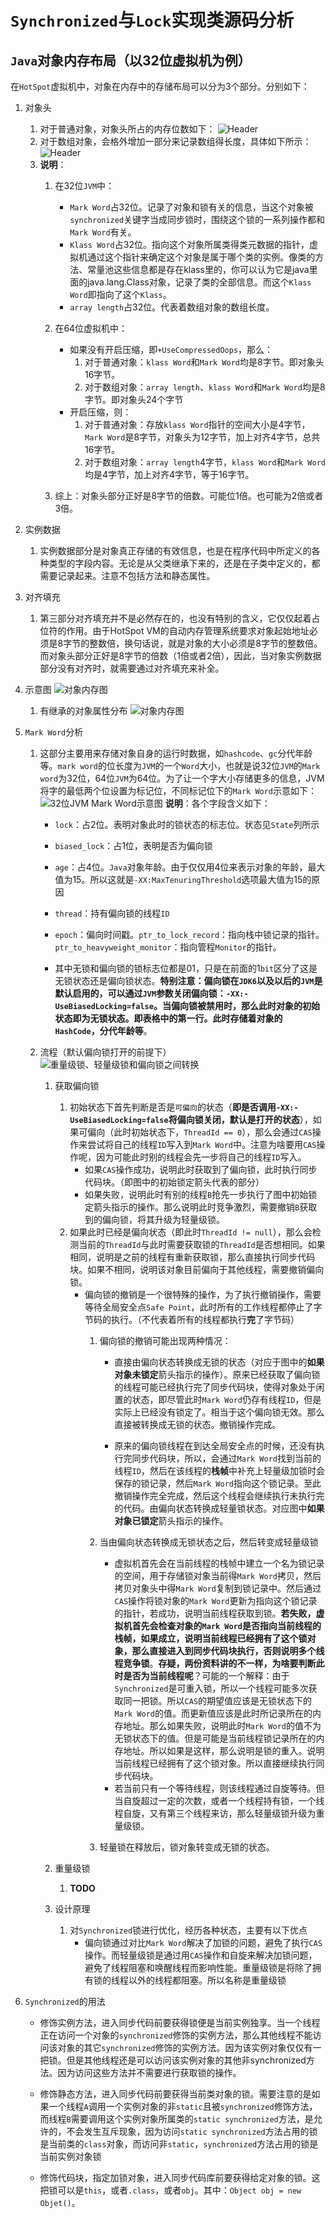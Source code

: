 # ``Synchronized``与``Lock``实现类源码分析

## ``Java``对象内存布局（以32位虚拟机为例）

在``HotSpot``虚拟机中，对象在内存中的存储布局可以分为3个部分。分别如下：

1. 对象头

    1. 对于普通对象，对象头所占的内存位数如下：
    ![Header](../Image/ObjectHeader.png)
    2. 对于数组对象，会格外增加一部分来记录数组得长度，具体如下所示：
    ![Header](../Image/ObjectArrayHeader.png)
    3. **说明**：
        1. 在32位``JVM``中：
            + ``Mark Word``占32位。记录了对象和锁有关的信息，当这个对象被``synchronized``关键字当成同步锁时，围绕这个锁的一系列操作都和``Mark Word``有关。
            + ``Klass Word``占32位。指向这个对象所属类得类元数据的指针，虚拟机通过这个指针来确定这个对象是属于哪个类的实例。像类的方法、常量池这些信息都是存在klass里的，你可以认为它是java里面的java.lang.Class对象，记录了类的全部信息。而这个``Klass Word``即指向了这个``Klass``。
            + ``array length``占32位。代表着数组对象的数组长度。

        2. 在64位虚拟机中：
            + 如果没有开启压缩，即``+UseCompressedOops``，那么：
                1. 对于普通对象：``klass Word``和``Mark Word``均是8字节。即对象头16字节。
                2. 对于数组对象：``array length``、``klass Word``和``Mark Word``均是8字节。即对象头24个字节
            + 开启压缩，则：
                1. 对于普通对象：存放``klass Word``指针的空间大小是4字节，``Mark Word``是8字节，对象头为12字节，加上对齐4字节，总共16字节。
                2. 对于数组对象：``array length``4字节，``klass Word``和``Mark Word``均是4字节，加上对齐4字节，等于16字节。
        3. 综上：对象头部分正好是8字节的倍数。可能位1倍。也可能为2倍或者3倍。

2. 实例数据
    1. 实例数据部分是对象真正存储的有效信息，也是在程序代码中所定义的各种类型的字段内容。无论是从父类继承下来的，还是在子类中定义的，都需要记录起来。注意不包括方法和静态属性。

3. 对齐填充
    1. 第三部分对齐填充并不是必然存在的，也没有特别的含义，它仅仅起着占位符的作用。由于HotSpot VM的自动内存管理系统要求对象起始地址必须是8字节的整数倍，换句话说，就是对象的大小必须是8字节的整数倍。而对象头部分正好是8字节的倍数（1倍或者2倍），因此，当对象实例数据部分没有对齐时，就需要通过对齐填充来补全。

4. 示意图
    ![对象内存图](../Image/ObjectInMemory.png)
    1. 有继承的对象属性分布
    ![对象内存图](../Image/ObjectInMemoryDetail.png)

5. ``Mark Word``分析
    1. 这部分主要用来存储对象自身的运行时数据，如``hashcode``、``gc``分代年龄等。``mark word``的位长度为``JVM``的一个``Word``大小，也就是说32位``JVM``的``Mark word``为32位，64位``JVM``为64位。为了让一个字大小存储更多的信息，JVM将字的最低两个位设置为标记位，不同标记位下的``Mark Word``示意如下：
        ![32位JVM Mark Word示意图](../Image/MarkWordDetail.png)
    **说明**：各个字段含义如下：
        + ``lock``：占2位。表明对象此时的锁状态的标志位。状态见``State``列所示

        + ``biased_lock``：占1位，表明是否为偏向锁

        + ``age``：占4位。``Java``对象年龄。由于仅仅用4位来表示对象的年龄，最大值为15。所以这就是``-XX:MaxTenuringThreshold``选项最大值为15的原因

        + ``thread``：持有偏向锁的线程``ID``

        + ``epoch``：偏向时间戳。``ptr_to_lock_record``：指向栈中锁记录的指针。``ptr_to_heavyweight_monitor``：指向管程``Monitor``的指针。
        + 其中无锁和偏向锁的锁标志位都是01，只是在前面的1``bit``区分了这是无锁状态还是偏向锁状态。**特别注意：偏向锁在``JDK6``以及以后的``JVM``是默认启用的，可以通过``JVM``参数关闭偏向锁：``-XX:-UseBiasedLocking=false``。当偏向锁被禁用时，那么此时对象的初始状态即为无锁状态。即表格中的第一行。此时存储着对象的``HashCode``，分代年龄等**。

    2. 流程（默认偏向锁打开的前提下）
        ![重量级锁、轻量级锁和偏向锁之间转换](../Image/StateChangeOfSynchronized.png)
        1. 获取偏向锁
            1. 初始状态下首先判断是否是``可偏向``的状态（**即是否调用``-XX:-UseBiasedLocking=false``将偏向锁关闭，默认是打开的状态**），如果可偏向（此时初始状态下，``ThreadId == 0``），那么会通过``CAS``操作来尝试将自己的线程``ID``写入到``Mark Word``中。注意为啥要用``CAS``操作呢，因为可能此时别的线程会先一步将自己的线程``ID``写入。
                + 如果``CAS``操作成功，说明此时获取到了偏向锁，此时执行同步代码块。（即图中的初始锁定箭头代表的部分）
                + 如果失败，说明此时有别的线程``B``抢先一步执行了图中初始锁定箭头指示的操作。那么说明此时竞争激烈，需要撤销``B``获取到的偏向锁，将其升级为轻量级锁。
            2. 如果此时已经是偏向状态（即此时``ThreadId != null``），那么会检测当前的``ThreadId``与此时需要获取锁的``ThreadId``是否想相同。如果相同，说明是之前的线程有重新获取锁，那么直接执行同步代码块。如果不相同，说明该对象目前偏向于其他线程，需要撤销偏向锁。
                + 偏向锁的撤销是一个很特殊的操作，为了执行撤销操作，需要等待全局安全点``Safe Point``，此时所有的工作线程都停止了字节码的执行。（不代表着所有的线程都执行**完**了字节码）
                    1. 偏向锁的撤销可能出现两种情况：
                        + 直接由偏向状态转换成无锁的状态（对应于图中的**如果对象未锁定**箭头指示的操作）。原来已经获取了偏向锁的线程可能已经执行完了同步代码块，使得对象处于闲置的状态，即尽管此时``Mark Word``仍存有线程``ID``，但是实际上已经没有锁定了。相当于这个偏向锁无效。那么直接被转换成无锁的状态。撤销操作完成。

                        + 原来的偏向锁线程在到达全局安全点的时候，还没有执行完同步代码块，所以，会通过``Mark Word``找到当前的线程``ID``，然后在该线程的**栈帧**中补充上轻量级加锁时会保存的锁记录，然后``Mark Word``指向这个锁记录。至此撤销操作完全完成，然后这个线程会继续执行未执行完的代码。由偏向状态转换成轻量锁状态。对应图中**如果对象已锁定**箭头指示的操作。

                    2. 当由偏向状态转换成无锁状态之后，然后转变成轻量级锁
                        + 虚拟机首先会在当前线程的栈帧中建立一个名为锁记录的空间，用于存储锁对象当前得``Mark Word``拷贝，然后拷贝对象头中得``Mark Word``复制到锁记录中。然后通过``CAS``操作将锁对象的``Mark Word``更新为指向这个锁记录的指针，若成功，说明当前线程获取到锁。**若失败，虚拟机首先会检查对象的``Mark Word``是否指向当前线程的栈帧，如果成立，说明当前线程已经拥有了这个锁对象，那么直接进入到同步代码块执行，否则说明多个线程竞争锁**。**存疑，两份资料讲的不一样，为啥要判断此时是否为当前线程呢**？可能的一个解释：由于``Synchronized``是可重入锁，所以一个线程可能多次获取同一把锁。所以``CAS``的期望值应该是无锁状态下的``Mark Word``的值。而更新值应该是此时所记录所在的内存地址。那么如果失败，说明此时``Mark Word``的值不为无锁状态下的值。但是可能是当前线程锁记录所在的内存地址。所以如果是这样，那么说明是锁的重入。说明当前线程已经拥有了这个锁对象。所以直接继续执行同步代码块。
                        + 若当前只有一个等待线程，则该线程通过自旋等待。但当自旋超过一定的次数，或者一个线程持有锁，一个线程自旋，又有第三个线程来访，那么轻量级锁升级为重量级锁。
                    3. 轻量锁在释放后，锁对象转变成无锁的状态。

        2. 重量级锁
            1. **TODO**

        3. 设计原理
            1. 对``Synchronized``锁进行优化，经历各种状态，主要有以下优点
                + 偏向锁通过对比``Mark Word``解决了加锁的问题，避免了执行``CAS``操作。而轻量级锁是通过用``CAS``操作和自旋来解决加锁问题，避免了线程阻塞和唤醒线程而影响性能。重量级锁是将除了拥有锁的线程以外的线程都阻塞。所以名称是重量级锁

6. ``Synchronized``的用法
    + 修饰实例方法，进入同步代码前要获得锁便是当前实例独享。当一个线程正在访问一个对象的``synchronized``修饰的实例方法，那么其他线程不能访问该对象的其它``synchronized``修饰的实例方法。因为该实例对象仅仅有一把锁。但是其他线程还是可以访问该实例对象的其他非synchronized方法。因为访问这些方法并不需要进行获取锁的操作。

    + 修饰静态方法，进入同步代码前要获得当前类对象的锁。需要注意的是如果一个线程``A``调用一个实例对象的非``static``且被``synchronized``修饰方法，而线程``B``需要调用这个实例对象所属类的``static synchronized``方法，是允许的，不会发生互斥现象，因为访问``static synchronized``方法占用的锁是当前类的``class``对象，而访问非``static``，``synchronized``方法占用的锁是当前实例对象锁

    + 修饰代码块，指定加锁对象，进入同步代码库前要获得给定对象的锁。这把锁可以是``this``，或者``.class``，或者``obj``。其中：``Object obj = new Objet()``。
